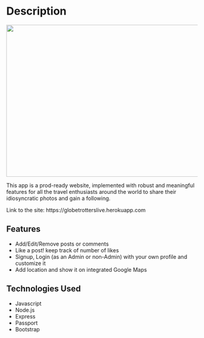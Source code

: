 <h1>Description</h1>
<img width="800" height="400" src="https://media.giphy.com/media/Pk8doG3QhdE4bVbqSR/giphy.gif" style="max-width:100%;">
<p></p>
This app is a prod-ready website, implemented with robust and meaningful features for all the travel enthusiasts around the world to share their idiosyncratic photos and gain a following.
<p></p>
<p>Link to the site: https://globetrotterslive.herokuapp.com</p>

<h2>Features</h2>

* Add/Edit/Remove posts or comments
* Like a post! keep track of number of likes
* Signup, Login (as an Admin or non-Admin) with your own profile and customize it
* Add location and show it on integrated Google Maps

<h2>Technologies Used</h2>

* Javascript
* Node.js
* Express
* Passport
* Bootstrap 





